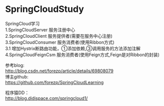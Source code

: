 # SpringCloudStudy

SpringCloud学习<br/>
1.SpringCloudServer 服务注册中心<br/>
2.SpringCloudClient 服务提供者(需要在服务中心注册) <br/>
3.SpringCloudConsumer 服务消费者(使用Ribbon方式) <br/>
  3.1 增加Hystrix断路由功能，①添加依赖,③调用服务的方法添加注解</br>
4.SpringCloudFeignCsm 服务消费者(使用Feign方式,Feign是对Ribbon的封装) <br/>


参考blog:<br/>
http://blog.csdn.net/forezp/article/details/69808079<br/>
博主github:<br/>
https://github.com/forezp/SpringCloudLearning<br/>

程序猿DD：<br/>
http://blog.didispace.com/springcloud1/<br/>
